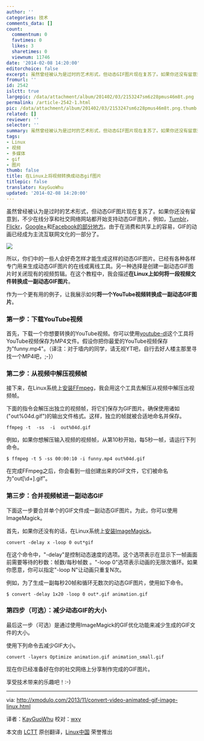 ```yaml
---
author: ''
categories: 技术
comments_data: []
count:
  commentnum: 0
  favtimes: 0
  likes: 3
  sharetimes: 0
  viewnum: 11746
date: '2014-02-08 14:20:00'
editorchoice: false
excerpt: 虽然曾经被认为是过时的艺术形式，但动态GIF图片现在复苏了。如果你还没有留意到，不少在线分享和社交网络网站都开始支持动态GIF图片，例如，Tumblr，Flickr，Google+和Facebook的部分地方。由于在消费和共享上的容  ...
fromurl: ''
id: 2542
islctt: true
largepic: /data/attachment/album/201402/03/2153247sm6z28pmus46m8t.png
permalink: /article-2542-1.html
pic: /data/attachment/album/201402/03/2153247sm6z28pmus46m8t.png.thumb.jpg
related: []
reviewer: ''
selector: ''
summary: 虽然曾经被认为是过时的艺术形式，但动态GIF图片现在复苏了。如果你还没有留意到，不少在线分享和社交网络网站都开始支持动态GIF图片，例如，Tumblr，Flickr，Google+和Facebook的部分地方。由于在消费和共享上的容  ...
tags:
- Linux
- 视频
- 多媒体
- gif
- 图片
thumb: false
title: 在Linux上将视频转换成动态gif图片
titlepic: false
translator: KayGuoWhu
updated: '2014-02-08 14:20:00'
---
```


虽然曾经被认为是过时的艺术形式，但动态GIF图片现在复苏了。如果你还没有留意到，不少在线分享和社交网络网站都开始支持动态GIF图片，例如，[Tumblr](http://staff.tumblr.com/post/15623140287/1mb-gifs)，[Flickr](http://www.flickr.com/photos/markus-weldon-imagebank/4439159924/sizes/o/in/photostream/)，[Google+](https://plus.google.com/communities/110524851358723545415)和[Facebook的部分地方](http://mashable.com/2013/08/29/gifs-return-to-facebook/)。由于在消费和共享上的容易，GIF的动画已经成为主流互联网文化的一部分了。


![](/data/attachment/album/201402/03/2153247sm6z28pmus46m8t.png)


所以，你们中的一些人会好奇怎样才能生成这样的动态GIF图片。已经有各种各样专门用来生成动态GIF图片的在线或离线工具。另一种选择是创建一副动态GIF图片时关闭现有的视频剪辑。在这个教程中，我会描述**在Linux上如何将一段视频文件转换成一副动态GIF图片**。


作为一个更有用的例子，让我展示如何**将一个YouTube视频转换成一副动态GIF图片**。


### 第一步：下载YouTube视频


首先，下载一个你想要转换的YouTube视频。你可以使用[youtube-dl](http://xmodulo.com/2013/03/how-to-save-youtube-videos-on-linux.html)这个工具将YouTube视频保存为MP4文件。假设你把你最爱的YouTube视频保存为"funny.mp4"。（译注：对于墙内的同学，请无视YT吧，自行去好人楼主那里寻找一个MP4吧，;-}）


### 第二步：从视频中解压视频帧


接下来，在Linux系统上[安装FFmpeg](http://xmodulo.com/2013/03/how-to-save-youtube-videos-on-linux.html)，我会用这个工具去解压从视频中解压出视频帧。


下面的指令会解压出独立的视频帧，将它们保存为GIF图片。确保使用诸如("out%04d.gif")的输出文件格式。这样，独立的帧就被合适地命名并保存。



```
ffmpeg -t  -ss  -i  out%04d.gif

```

例如，如果你想解压输入视频的视频帧，从第10秒开始，每5秒一帧，请运行下列命令。



```
$ ffmpeg -t 5 -ss 00:00:10 -i funny.mp4 out%04d.gif 

```

在完成FFmpeg之后，你会看到一组创建出来的GIF文件，它们被命名为"out[\d+].gif"。


### 第三步：合并视频帧进一副动态GIF


下面这一步要合并单个的GIF文件成一副动态GIF图片。为此，你可以使用ImageMagick。


首先，如果你还没有的话，在Linux系统上[安装ImageMagick](http://ask.xmodulo.com/install-imagemagick-linux.html)。



```
convert -delay x -loop 0 out*gif 

```

在这个命令中，"-delay"是控制动态速度的选项。这个选项表示在显示下一帧画面前需要等待的秒数：帧数/每秒帧数 。"-loop 0"选项表示动画的无限次循环。如果你愿意，你可以指定"-loop N"让动画只重复N次。


例如，为了生成一副每秒20帧和循环无数次的动态GIF图片，使用如下命令。



```
$ convert -delay 1x20 -loop 0 out*.gif animation.gif 

```

### 第四步（可选）：减少动态GIF的大小


最后这一步（可选）是通过使用ImageMagick的GIF优化功能来减少生成的GIF文件的大小。


使用下列命令去减少GIF大小。



```
convert -layers Optimize animation.gif animation_small.gif 

```

现在你已经准备好在你的社交网络上分享制作完成的GIF图片。 


享受技术带来的乐趣吧！:-)


 




---


via: <http://xmodulo.com/2013/11/convert-video-animated-gif-image-linux.html>


译者：[KayGuoWhu](https://github.com/KayGuoWhu) 校对：[wxy](https://github.com/wxy)


本文由 [LCTT](https://github.com/LCTT/TranslateProject) 原创翻译，[Linux中国](http://linux.cn/) 荣誉推出